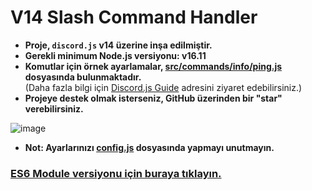 # V14 Slash Command Handler
- **Proje, `discord.js` v14 üzerine inşa edilmiştir.**
- **Gerekli minimum Node.js versiyonu: v16.11**
- **Komutlar için örnek ayarlamalar, [src/commands/info/ping.js](https://github.com/memte/v14-slash-command-handler/blob/main/src/commands/info/ping.js) dosyasında bulunmaktadır.**  
  (Daha fazla bilgi için [Discord.js Guide](https://discordjs.guide/slash-commands/advanced-creation.html) adresini ziyaret edebilirsiniz.)
- **Projeye destek olmak isterseniz, GitHub üzerinden bir "star" verebilirsiniz.**

![image](https://user-images.githubusercontent.com/63320170/175336722-373eaf92-1454-4bce-b97c-e8a629c2628e.png)

- **Not: Ayarlarınızı [config.js](https://github.com/memte/ExampleBot/blob/v14/src/config.js) dosyasında yapmayı unutmayın.**

### [ES6 Module versiyonu için buraya tıklayın.](https://github.com/memte/ExampleBot/tree/v14-es6)
